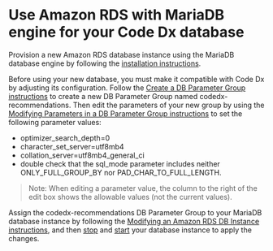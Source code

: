 # Use Amazon RDS with MariaDB engine for your Code Dx database

Provision a new Amazon RDS database instance using the MariaDB database engine by following the [installation instructions](https://docs.aws.amazon.com/AmazonRDS/latest/UserGuide/CHAP_SettingUp.html).

Before using your new database, you must make it compatible with Code Dx by adjusting its configuration. Follow the [Create a DB Parameter Group instructions](https://docs.aws.amazon.com/AmazonRDS/latest/UserGuide/USER_WorkingWithParamGroups.html#USER_WorkingWithParamGroups.Creating) to create a new DB Parameter Group named codedx-recommendations. Then edit the parameters of your new group by using the [Modifying Parameters in a DB Parameter Group instructions](https://docs.aws.amazon.com/AmazonRDS/latest/UserGuide/USER_WorkingWithParamGroups.html#USER_WorkingWithParamGroups.Modifying) to set the following parameter values:

- optimizer_search_depth=0
- character_set_server=utf8mb4
- collation_server=utf8mb4_general_ci
- double check that the sql_mode parameter includes neither ONLY_FULL_GROUP_BY nor PAD_CHAR_TO_FULL_LENGTH.

>Note: When editing a parameter value, the column to the right of the edit box shows the allowable values (not the current values).

Assign the codedx-recommendations DB Parameter Group to your MariaDB database instance by following the [Modifying an Amazon RDS DB Instance instructions](https://docs.aws.amazon.com/AmazonRDS/latest/UserGuide/Overview.DBInstance.Modifying.html), and then [stop](https://docs.aws.amazon.com/AmazonRDS/latest/UserGuide/USER_StopInstance.html) and [start](https://docs.aws.amazon.com/AmazonRDS/latest/UserGuide/USER_StartInstance.html) your database instance to apply the changes.



